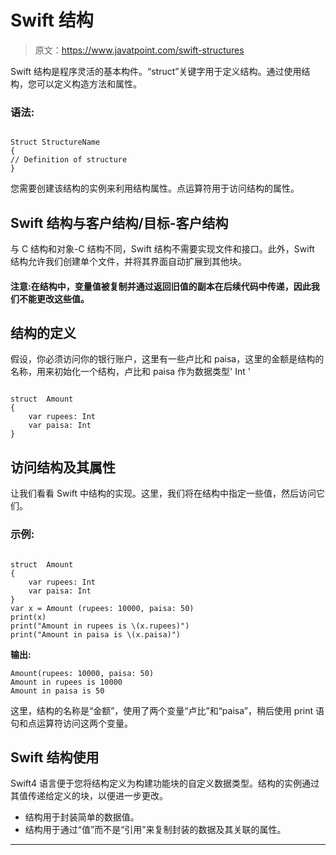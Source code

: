 # Swift 结构

> 原文：<https://www.javatpoint.com/swift-structures>

Swift 结构是程序灵活的基本构件。“struct”关键字用于定义结构。通过使用结构，您可以定义构造方法和属性。

### 语法:

```

Struct StructureName
{
// Definition of structure 
}

```

您需要创建该结构的实例来利用结构属性。点运算符用于访问结构的属性。

## Swift 结构与客户结构/目标-客户结构

与 C 结构和对象-C 结构不同，Swift 结构不需要实现文件和接口。此外，Swift 结构允许我们创建单个文件，并将其界面自动扩展到其他块。

#### 注意:在结构中，变量值被复制并通过返回旧值的副本在后续代码中传递，因此我们不能更改这些值。

## 结构的定义

假设，你必须访问你的银行账户，这里有一些卢比和 paisa，这里的金额是结构的名称，用来初始化一个结构，卢比和 paisa 作为数据类型' Int '

```

struct  Amount
{
    var rupees: Int
    var paisa: Int 
}

```

## 访问结构及其属性

让我们看看 Swift 中结构的实现。这里，我们将在结构中指定一些值，然后访问它们。

### 示例:

```

struct  Amount
{
    var rupees: Int
    var paisa: Int
}
var x = Amount (rupees: 10000, paisa: 50)
print(x)
print("Amount in rupees is \(x.rupees)")
print("Amount in paisa is \(x.paisa)")

```

**输出:**

```
Amount(rupees: 10000, paisa: 50)
Amount in rupees is 10000
Amount in paisa is 50 

```

这里，结构的名称是“金额”，使用了两个变量“卢比”和“paisa”，稍后使用 print 语句和点运算符访问这两个变量。

## Swift 结构使用

Swift4 语言便于您将结构定义为构建功能块的自定义数据类型。结构的实例通过其值传递给定义的块，以便进一步更改。

*   结构用于封装简单的数据值。
*   结构用于通过“值”而不是“引用”来复制封装的数据及其关联的属性。

* * *